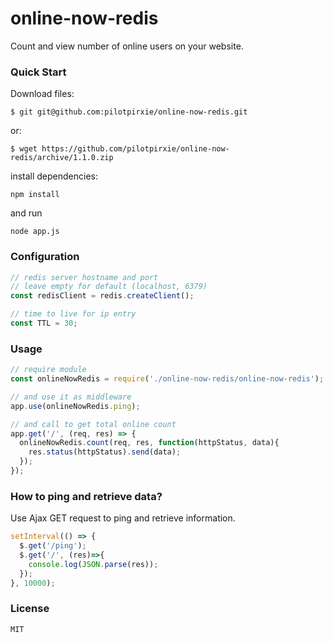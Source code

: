 # online-now-redis
Count and view number of online users on your website.

### Quick Start
Download files:
```
$ git git@github.com:pilotpirxie/online-now-redis.git
```
or:
```
$ wget https://github.com/pilotpirxie/online-now-redis/archive/1.1.0.zip
```
install dependencies:
```
npm install
```
and run
```
node app.js
```

### Configuration
```js
// redis server hostname and port
// leave empty for default (localhost, 6379)
const redisClient = redis.createClient();

// time to live for ip entry
const TTL = 30;
```

### Usage
```js
// require module
const onlineNowRedis = require('./online-now-redis/online-now-redis');

// and use it as middleware
app.use(onlineNowRedis.ping);

// and call to get total online count 
app.get('/', (req, res) => {
  onlineNowRedis.count(req, res, function(httpStatus, data){
    res.status(httpStatus).send(data);
  });
});
```

### How to ping and retrieve data?
Use Ajax GET request to ping and retrieve information.
```js
setInterval(() => {
  $.get('/ping');
  $.get('/', (res)=>{
    console.log(JSON.parse(res));
  });
}, 10000);
```
### License
```
MIT
```
